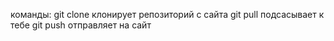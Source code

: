 команды:
git clone клонирует репозиторий с сайта
git pull подсасывает к тебе
git push отправляет на сайт